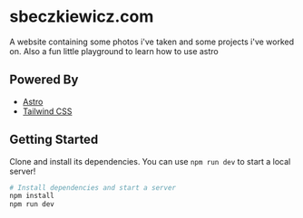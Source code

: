 # sbeczkiewicz.com

A website containing some photos i've taken and some projects i've worked on.
Also a fun little playground to learn how to use astro

## Powered By

- [Astro](https://astro.build)
- [Tailwind CSS](https://tailwindcss.com/)

## Getting Started

Clone and install its dependencies. You can use `npm run dev` to start a local server!

```sh
# Install dependencies and start a server
npm install
npm run dev
```

